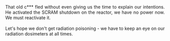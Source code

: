 <div style="text-align: justify;">That old c*** fled without even giving us the time to explain our intentions. He activated the SCRAM shutdown on the reactor, we have no power now. We must reactivate it.<br>
<br>
Let's hope we don't get radiation poisoning - we have to keep an eye on our radiation dosimeters at all times.</div>